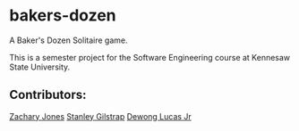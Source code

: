 # bakers-dozen

A Baker's Dozen Solitaire game.

This is a semester project for the Software Engineering course at Kennesaw State University.

## Contributors:

[Zachary Jones](https://github.com/zacharytamas)
[Stanley Gilstrap](https://github.com/Stangil)
[Dewong Lucas Jr](https://github.com/Dewonglucas11)
